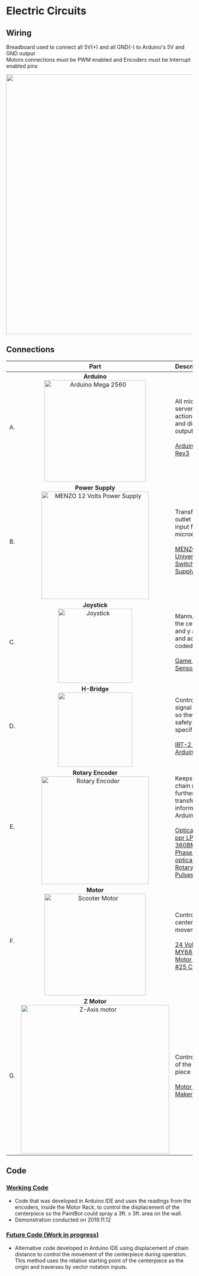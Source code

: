 # Electric Circuits

## Wiring

Breadboard used to connect all 5V(+) and all GND(-) to Arduino's 5V and GND output<br/>
Motors connections must be PWM enabled and Encoders must be Interrupt enabled pins

<img src="https://imgur.com/FCEn5lZ.jpg" width="700">

## Connections

| | Part | Description |
|:-: | :---: | :--- |
A. | **Arduino** <br/> <img width="274" alt="Arduino Mega 2560" src="https://store-cdn.arduino.cc/usa/catalog/product/cache/1/image/1040x660/604a3538c15e081937dbfbd20aa60aad/a/0/a000067_featured_1_.jpg"> |  All microelectronics server, controling actions by analogic and digital inputs and outputs <br/> <br/> [Arduino Mega 2560 Rev3](https://store.arduino.cc/usa/mega-2560-r3)
B. | **Power Supply** <br/> <img width="290" alt="MENZO 12 Volts Power Supply" src="https://images-na.ssl-images-amazon.com/images/I/41BxSeJhsxL._SX425_.jpg"> | Transforms power outlet output to safe input for all microelectronics <br/> <br/> [MENZO 12v 30a Dc Universal Regulated Switching Power Supply 360w](https://www.amazon.com/MENZO-Universal-Regulated-Switching-Computer/dp/B06VWV5YCH)
C. | **Joystick** <br/> <img src="https://imgur.com/Uobouu3.jpg" width="200" alt="Joystick"> | Mannualy controls the centerpiece x and y axis movement and activate the path coded <br/> <br/> [Game Controller Sensor JoyStick](https://www.amazon.com/HiLetgo-Controller-JoyStick-Breakout-Arduino/dp/B00P7QBGD2/ref=pd_cp_328_2/145-9821688-9586348?_encoding=UTF8&pd_rd_i=B00P7QBGD2&pd_rd_r=58f8137c-00a0-4576-b549-31d289f61b74&pd_rd_w=vI2S8&pd_rd_wg=BtNQO&pf_rd_p=0e5324e1-c848-4872-bbd5-5be6baedf80e&pf_rd_r=Q5NZW510VHFXJFEY87Y9&psc=1&refRID=Q5NZW510VHFXJFEY87Y9)
D. | **H-Bridge** <br/> <img src="https://imgur.com/xvZtxiw.jpg" width="200"> | Controls the output signal to the motors so they can operate safely within specifications <br/> <br/> [IBT-2 H-Bridge with Arduino](http://www.hessmer.org/blog/2013/12/28/ibt-2-h-bridge-with-arduino/)
E. | **Rotary Encoder** <br/> <img width="290" alt="Rotary Encoder" src="https://user-images.githubusercontent.com/49771001/69473098-55c52f00-0d67-11ea-830c-afe1d32d1d45.png"> | Keeps track of the chain motor rotation, furthermore transfering that information to the Arduino(Code) <br/> <br/> [Optical encoder 360 ppr LPD3806-360BM-24C AB Two Phase Incremental optical shaft 6mm Rotary Encoder 360 Pulses lines](https://sdgteach.en.alibaba.com/product/60729529433-806678094/Optical_encoder_360_ppr_LPD3806_360BM_G5_24C_AB_Two_Phase_Incremental_optical_shaft_6mm_Rotary_Encoder_360_Pulses_lines.html)
F. | **Motor** <br/> <img width="274" alt="Scooter Motor" src="https://user-images.githubusercontent.com/49771001/69472945-4218c900-0d65-11ea-82c6-2e8c3950b605.png"> | Controls the chain-centerpiece movement <br/> <br/> [24 Volt 100 Watt MY6812 Electric Motor with 9 Tooth #25 Chain Sprocket](https://www.monsterscooterparts.com/rae124vo100w.html)
G. | **Z Motor** <br/> <img width="400" alt="Z-Axis motor" src="https://user-images.githubusercontent.com/49771001/69470477-b6df0980-0d4b-11ea-9755-ee46bd120702.png"> | Controls the rotation of the Trigger control piece <br/> <br/> [Motor from MakerMadeCNC.com](https://www.makermadecnc.com/product/z-axis-replacement-motor/)

## Code

### [Working Code](https://github.com/UniKlo/PaintBot/tree/master/DEMO_code)
* Code that was developed in Arduino IDE and uses the readings from the encoders, inside the Motor Rack, to control the displacement of the centerpiece so the PaintBot could spray a 3ft. x 3ft. area on the wall.
* Demonstration conducted on 2019.11.12

### [Future Code (Work in progress)](https://github.com/UniKlo/PaintBot/tree/master/Automatic_Controls)
* Alternative code developed in Arduino IDE using displacement of chain distance to control the movement of the centerpiece during operation. This method uses the relative starting point of the centerpiece as the origin and traverses by vector notation inputs. 
